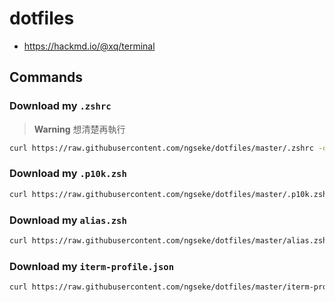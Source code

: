 # dotfiles

- https://hackmd.io/@xq/terminal

## Commands

### Download my `.zshrc`

> **Warning**
> 想清楚再執行

```sh
curl https://raw.githubusercontent.com/ngseke/dotfiles/master/.zshrc -o ~/.zshrc
```

### Download my `.p10k.zsh`

```sh
curl https://raw.githubusercontent.com/ngseke/dotfiles/master/.p10k.zsh -o ~/.p10k.zsh
```

### Download my `alias.zsh`
```sh
curl https://raw.githubusercontent.com/ngseke/dotfiles/master/alias.zsh -o ${ZSH_CUSTOM:-$HOME/.oh-my-zsh/custom}/alias.zsh
```

### Download my `iterm-profile.json`

```sh
curl https://raw.githubusercontent.com/ngseke/dotfiles/master/iterm-profile.json -o ~/Downloads/iterm-profile.json
```
